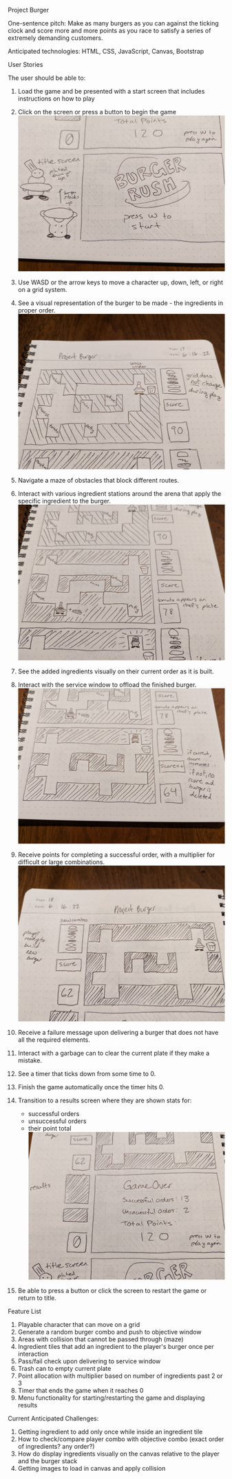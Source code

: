 Project Burger

One-sentence pitch: Make as many burgers as you can against the ticking clock and score more and more points as you race to satisfy a series of extremely demanding customers.

Anticipated technologies: HTML, CSS, JavaScript, Canvas, Bootstrap

User Stories

The user should be able to:
1. Load the game and be presented with a start screen that includes instructions on how to play

2. Click on the screen or press a button to begin the game
![image](pitch-resources/project-burger-wireframe06.jpg)

3. Use WASD or the arrow keys to move a character up, down, left, or right on a grid system.

4. See a visual representation of the burger to be made - the ingredients in proper order.
![image](pitch-resources/project-burger-wireframe01.jpg)

5. Navigate a maze of obstacles that block different routes.

6. Interact with various ingredient stations around the arena that apply the specific ingredient to the burger.
![image](pitch-resources/project-burger-wireframe02.jpg)

7. See the added ingredients visually on their current order as it is built.

8. Interact with the service window to offload the finished burger.
![image](pitch-resources/project-burger-wireframe03.jpg)

9. Receive points for completing a successful order, with a multiplier for difficult or large combinations.
![image](pitch-resources/project-burger-wireframe04.jpg)

10. Receive a failure message upon delivering a burger that does not have all the required elements.

11. Interact with a garbage can to clear the current plate if they make a mistake.

12. See a timer that ticks down from some time to 0.

13. Finish the game automatically once the timer hits 0.

14. Transition to a results screen where they are shown stats for:
    - successful orders
    - unsuccessful orders
    - their point total
![image](pitch-resources/project-burger-wireframe05.jpg)

15. Be able to press a button or click the screen to restart the game or return to title.

Feature List
1. Playable character that can move on a grid
2. Generate a random burger combo and push to objective window
3. Areas with collision that cannot be passed through (maze)
4. Ingredient tiles that add an ingredient to the player's burger once per interaction
5. Pass/fail check upon delivering to service window
6. Trash can to empty current plate
7. Point allocation with multiplier based on number of ingredients past 2 or 3
8. Timer that ends the game when it reaches 0
9. Menu functionality for starting/restarting the game and displaying results

Current Anticipated Challenges:
1. Getting ingredient to add only once while inside an ingredient tile
2. How to check/compare player combo with objective combo (exact order of ingredients? any order?)
3. How do display ingredients visually on the canvas relative to the player and the burger stack
4. Getting images to load in canvas and apply collision
